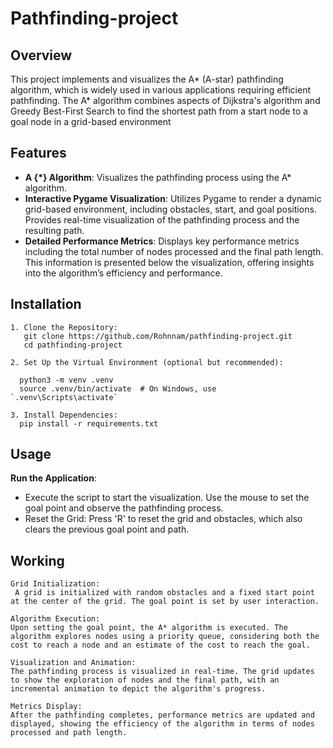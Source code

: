 # Pathfinding-project

## Overview

This project implements and visualizes the A* (A-star) pathfinding algorithm, which is widely used in various applications requiring efficient pathfinding. The A* algorithm combines aspects of Dijkstra's algorithm and Greedy Best-First Search to find the shortest path from a start node to a goal node in a grid-based environment

## Features

- **A {*} Algorithm**: Visualizes the pathfinding process using the A* algorithm.
- **Interactive Pygame Visualization**: Utilizes Pygame to render a dynamic grid-based environment, including obstacles, start, and goal positions. Provides real-time visualization of the pathfinding process and the resulting path.
- **Detailed Performance Metrics**: Displays key performance metrics including the total number of nodes processed and the final path length. This information is presented below the visualization, offering insights into the algorithm’s      efficiency and performance.

## Installation
```
1. Clone the Repository:
   git clone https://github.com/Rohnnam/pathfinding-project.git
   cd pathfinding-project

2. Set Up the Virtual Environment (optional but recommended):

  python3 -m venv .venv
  source .venv/bin/activate  # On Windows, use `.venv\Scripts\activate`

3. Install Dependencies:
  pip install -r requirements.txt
```


## Usage

**Run the Application**:
- Execute the script to start the visualization. Use the mouse to set the goal point and observe the pathfinding process.<br>
- Reset the Grid: Press 'R' to reset the grid and obstacles, which also clears the previous goal point and path.<br>

## Working
```
Grid Initialization:
 A grid is initialized with random obstacles and a fixed start point at the center of the grid. The goal point is set by user interaction.

Algorithm Execution:
Upon setting the goal point, the A* algorithm is executed. The algorithm explores nodes using a priority queue, considering both the cost to reach a node and an estimate of the cost to reach the goal.

Visualization and Animation:
The pathfinding process is visualized in real-time. The grid updates to show the exploration of nodes and the final path, with an incremental animation to depict the algorithm's progress.

Metrics Display:
After the pathfinding completes, performance metrics are updated and displayed, showing the efficiency of the algorithm in terms of nodes processed and path length.
```

